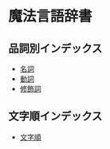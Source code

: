 # 魔法言語辞書

## 品詞別インデックス
* [名詞](nouns.md)
* [動詞](verbs.md)
* [修飾詞](adjectives.md)

## 文字順インデックス
* [文字順](alphabetical.md)
